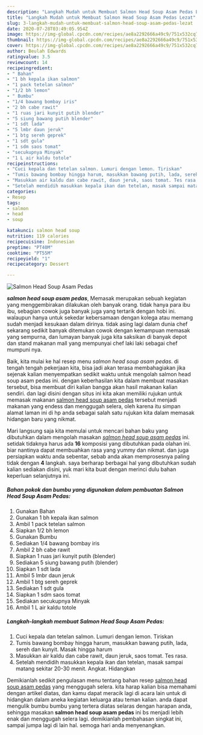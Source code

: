 ```yaml
---
description: "Langkah Mudah untuk Membuat Salmon Head Soup Asam Pedas Lezat"
title: "Langkah Mudah untuk Membuat Salmon Head Soup Asam Pedas Lezat"
slug: 3-langkah-mudah-untuk-membuat-salmon-head-soup-asam-pedas-lezat
date: 2020-07-28T03:49:05.954Z
image: https://img-global.cpcdn.com/recipes/ae8a2292666a49c9/751x532cq70/salmon-head-soup-asam-pedas-foto-resep-utama.jpg
thumbnail: https://img-global.cpcdn.com/recipes/ae8a2292666a49c9/751x532cq70/salmon-head-soup-asam-pedas-foto-resep-utama.jpg
cover: https://img-global.cpcdn.com/recipes/ae8a2292666a49c9/751x532cq70/salmon-head-soup-asam-pedas-foto-resep-utama.jpg
author: Beulah Edwards
ratingvalue: 3.5
reviewcount: 14
recipeingredient:
- " Bahan"
- "1 bh kepala ikan salmon"
- "1 pack tetelan salmon"
- "1/2 bh lemon"
- " Bumbu"
- "1/4 bawang bombay iris"
- "2 bh cabe rawit"
- "1 ruas jari kunyit putih blender"
- "5 siung bawang putih blender"
- "1 sdt lada"
- "5 lmbr daun jeruk"
- "1 btg sereh geprek"
- "1 sdt gula"
- "1 sdm saos tomat"
- "secukupnya Minyak"
- "1 L air kaldu totole"
recipeinstructions:
- "Cuci kepala dan tetelan salmon. Lumuri dengan lemon. Tiriskan"
- "Tumis bawang bombay hingga harum, masukkan bawang putih, lada, sereh dan kunyit. Masak hingga harum"
- "Masukkan air kaldu dan cabe rawit, daun jeruk, saos tomat. Tes rasa."
- "Setelah mendidih masukkan kepala ikan dan tetelan, masak sampai matang sekitar 20-30 menit. Angkat. Hidangkan"
categories:
- Resep
tags:
- salmon
- head
- soup

katakunci: salmon head soup 
nutrition: 119 calories
recipecuisine: Indonesian
preptime: "PT40M"
cooktime: "PT55M"
recipeyield: "1"
recipecategory: Dessert

---
```



![Salmon Head Soup Asam Pedas](https://img-global.cpcdn.com/recipes/ae8a2292666a49c9/751x532cq70/salmon-head-soup-asam-pedas-foto-resep-utama.jpg)

<b><i>salmon head soup asam pedas</i></b>, Memasak merupakan sebuah kegiatan yang menggembirakan dilakukan oleh banyak orang. tidak hanya para ibu ibu, sebagian cowok juga banyak juga yang tertarik dengan hobi ini. walaupun hanya untuk sekedar kebersamaan dengan kolega atau memang sudah menjadi kesukaan dalam dirinya. tidak asing lagi dalam dunia chef sekarang sedikit banyak ditemukan cowok dengan kemampuan memasak yang sempurna, dan lumayan banyak juga kita saksikan di banyak depot dan stand makanan mall yang mempunyai chef laki laki sebagai chef mumpuni nya.



Baik, kita mulai ke hal resep menu <i>salmon head soup asam pedas</i>. di tengah tengah pekerjaan kita, bisa jadi akan terasa membahagiakan jika sejenak kalian menyempatkan sedikit waktu untuk mengolah salmon head soup asam pedas ini. dengan keberhasilan kita dalam membuat masakan tersebut, bisa membuat diri kalian bangga akan hasil makanan kalian sendiri. dan lagi disini dengan situs ini kita akan memiliki rujukan untuk memasak makanan <u>salmon head soup asam pedas</u> tersebut menjadi makanan yang endess dan menggugah selera, oleh karena itu simpan alamat laman ini di hp anda sebagai salah satu rujukan kita dalam memasak hidangan baru yang nikmat.


Mari langsung saja kita memulai untuk mencari bahan baku yang dibutuhkan dalam mengolah masakan <u><i>salmon head soup asam pedas</i></u> ini. setidak tidaknya harus ada <b>16</b> komposisi yang dibutuhkan pada olahan ini. biar nantinya dapat membuahkan rasa yang yummy dan nikmat. dan juga persiapkan waktu anda sebentar, sebab anda akan memprosesnya paling tidak dengan <b>4</b> langkah. saya berharap berbagai hal yang dibutuhkan sudah kalian sediakan disini, yuk mari kita buat dengan merinci dulu bahan keperluan selanjutnya ini.

<!--inarticleads1-->

##### Bahan pokok dan bumbu yang digunakan dalam pembuatan Salmon Head Soup Asam Pedas:

1. Gunakan  Bahan
1. Gunakan 1 bh kepala ikan salmon
1. Ambil 1 pack tetelan salmon
1. Siapkan 1/2 bh lemon
1. Gunakan  Bumbu
1. Sediakan 1/4 bawang bombay iris
1. Ambil 2 bh cabe rawit
1. Siapkan 1 ruas jari kunyit putih (blender)
1. Sediakan 5 siung bawang putih (blender)
1. Siapkan 1 sdt lada
1. Ambil 5 lmbr daun jeruk
1. Ambil 1 btg sereh geprek
1. Sediakan 1 sdt gula
1. Siapkan 1 sdm saos tomat
1. Sediakan secukupnya Minyak
1. Ambil 1 L air kaldu totole




<!--inarticleads2-->

##### Langkah-langkah membuat Salmon Head Soup Asam Pedas:

1. Cuci kepala dan tetelan salmon. Lumuri dengan lemon. Tiriskan
1. Tumis bawang bombay hingga harum, masukkan bawang putih, lada, sereh dan kunyit. Masak hingga harum
1. Masukkan air kaldu dan cabe rawit, daun jeruk, saos tomat. Tes rasa.
1. Setelah mendidih masukkan kepala ikan dan tetelan, masak sampai matang sekitar 20-30 menit. Angkat. Hidangkan




Demikianlah sedikit pengulasan menu tentang bahan resep <u>salmon head soup asam pedas</u> yang menggugah selera. kita harap kalian bisa memahami dengan artikel diatas, dan kamu dapat meracik lagi di acara lain untuk di hidangkan dalam aneka kegiatan keluarga atau teman kalian. anda dapat mengulik bumbu bumbu yang tertera diatas selaras dengan harapan anda, sehingga masakan <b>salmon head soup asam pedas</b> ini bs menjadi lebih enak dan menggugah selera lagi. demikianlah pembahasan singkat ini, sampai jumpa lagi di lain hal. semoga hari anda menyenangkan.
